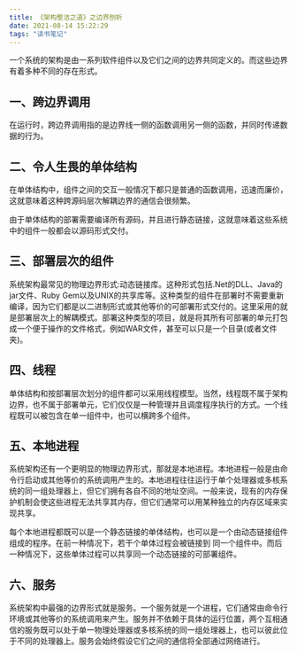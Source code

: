 ```yaml
---
title: 《架构整洁之道》之边界刨析
date: 2021-08-14 15:22:29
tags: "读书笔记"
---
```


一个系统的架构是由一系列软件组件以及它们之间的边界共同定义的。而这些边界有着多种不同的存在形式。
<!--more-->

## 一、跨边界调用
在运行时，跨边界调用指的是边界线一侧的函数调用另一侧的函数，并同时传递数据的行为。

## 二、令人生畏的单体结构
在单体结构中，组件之间的交互一般情况下都只是普通的函数调用，迅速而廉价，这就意味着这种跨源码层次解耦边界的通信会很频繁。

由于单体结构的部署需要编译所有源码，并且进行静态链接，这就意味着这些系统中的组件一般都会以源码形式交付。

## 三、部署层次的组件
系统架构最常见的物理边界形式:动态链接库。这种形式包括.Net的DLL、Java的jar文件、Ruby Gem以及UNIX的共享库等。这种类型的组件在部署时不需要重新编译，因为它们都是以二进制形式或其他等价的可部署形式交付的。这里采用的就是部署层次上的解耦模式。部署这种类型的项目，就是将其所有可部署的单元打包成一个便于操作的文件格式，例如WAR文件，甚至可以只是一个目录(或者文件夹)。

## 四、线程
单体结构和按部署层次划分的组件都可以采用线程模型。当然，线程既不属于架构边界，也不属于部署单元，它们仅仅是一种管理并且调度程序执行的方式。一个线程既可以被包含在单一组件中，也可以横跨多个组件。

## 五、本地进程
系统架构还有一个更明显的物理边界形式，那就是本地进程。本地进程一般是由命令行启动或其他等价的系统调用产生的。本地进程往往运行于单个处理器或多核系统的同一组处理器上，但它们拥有各自不同的地址空间。一般来说，现有的内存保护机制会使这些进程无法共享其内存，但它们通常可以用某种独立的内存区域来实现共享。

每个本地进程都既可以是一个静态链接的单体结构，也可以是一个由动态链接组件组成的程序。在前一种情况下，若干个单体过程会被链接到
同一个组件中。而后一种情况下，这些单体过程可以共享同一个动态链接的可部署组件。

## 六、服务
系统架构中最强的边界形式就是服务。一个服务就是一个进程，它们通常由命令行环境或其他等价的系统调用来产生。服务并不依赖于具体的运行位置，两个互相通信的服务既可以处于单一物理处理器或多核系统的同一组处理器上，也可以彼此位于不同的处理器上。服务会始终假设它们之间的通信将全部通过网络进行。